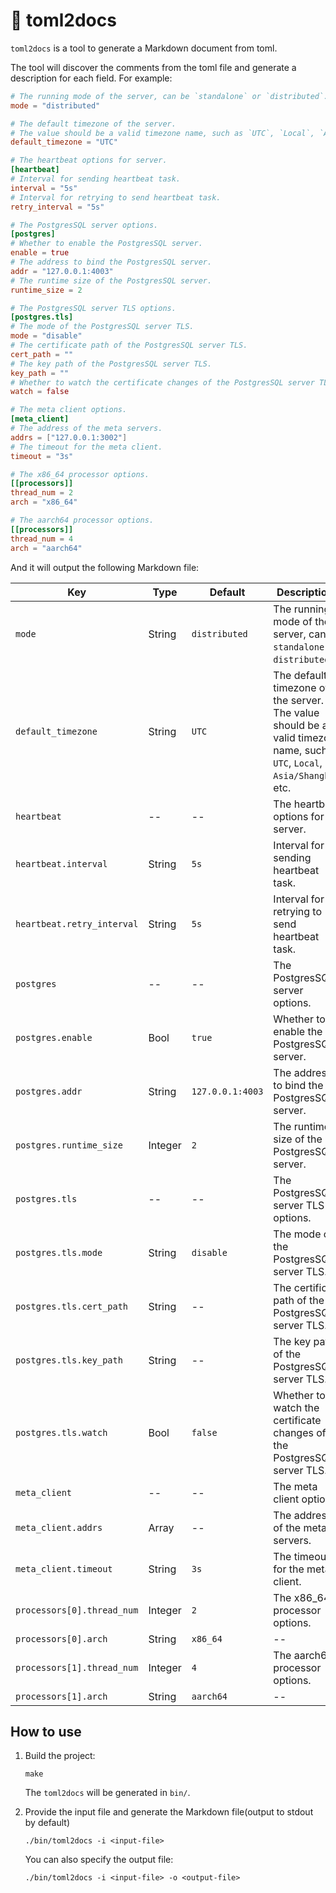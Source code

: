 # 🚧 toml2docs

`toml2docs` is a tool to generate a Markdown document from toml.

The tool will discover the comments from the toml file and generate a description for each field.  For example:

```toml
# The running mode of the server, can be `standalone` or `distributed`.
mode = "distributed"

# The default timezone of the server.
# The value should be a valid timezone name, such as `UTC`, `Local`, `Asia/Shanghai`, etc.
default_timezone = "UTC"

# The heartbeat options for server.
[heartbeat]
# Interval for sending heartbeat task.
interval = "5s"
# Interval for retrying to send heartbeat task.
retry_interval = "5s"

# The PostgresSQL server options.
[postgres]
# Whether to enable the PostgresSQL server.
enable = true
# The address to bind the PostgresSQL server.
addr = "127.0.0.1:4003"
# The runtime size of the PostgresSQL server.
runtime_size = 2

# The PostgresSQL server TLS options.
[postgres.tls]
# The mode of the PostgresSQL server TLS.
mode = "disable"
# The certificate path of the PostgresSQL server TLS.
cert_path = ""
# The key path of the PostgresSQL server TLS.
key_path = ""
# Whether to watch the certificate changes of the PostgresSQL server TLS.
watch = false

# The meta client options.
[meta_client]
# The address of the meta servers.
addrs = ["127.0.0.1:3002"]
# The timeout for the meta client.
timeout = "3s"

# The x86_64 processor options.
[[processors]]
thread_num = 2
arch = "x86_64"

# The aarch64 processor options.
[[processors]]
thread_num = 4
arch = "aarch64"
```

And it will output the following Markdown file:

| Key | Type | Default | Descriptions |
| --- | -----| ------- | ----------- |
| `mode` | String | `distributed` | The running mode of the server, can be `standalone` or `distributed`. |
| `default_timezone` | String | `UTC` | The default timezone of the server. The value should be a valid timezone name, such as `UTC`, `Local`, `Asia/Shanghai`, etc. |
| `heartbeat` | -- | -- | The heartbeat options for server. |
| `heartbeat.interval` | String | `5s` | Interval for sending heartbeat task. |
| `heartbeat.retry_interval` | String | `5s` | Interval for retrying to send heartbeat task. |
| `postgres` | -- | -- | The PostgresSQL server options. |
| `postgres.enable` | Bool | `true` | Whether to enable the PostgresSQL server. |
| `postgres.addr` | String | `127.0.0.1:4003` | The address to bind the PostgresSQL server. |
| `postgres.runtime_size` | Integer | `2` | The runtime size of the PostgresSQL server. |
| `postgres.tls` | -- | -- | The PostgresSQL server TLS options. |
| `postgres.tls.mode` | String | `disable` | The mode of the PostgresSQL server TLS. |
| `postgres.tls.cert_path` | String | -- | The certificate path of the PostgresSQL server TLS. |
| `postgres.tls.key_path` | String | -- | The key path of the PostgresSQL server TLS. |
| `postgres.tls.watch` | Bool | `false` | Whether to watch the certificate changes of the PostgresSQL server TLS. |
| `meta_client` | -- | -- | The meta client options. |
| `meta_client.addrs` | Array | -- | The address of the meta servers. |
| `meta_client.timeout` | String | `3s` | The timeout for the meta client. |
| `processors[0].thread_num` | Integer | `2` | The x86_64 processor options. |
| `processors[0].arch` | String | `x86_64` | -- |
| `processors[1].thread_num` | Integer | `4` | The aarch64 processor options. |
| `processors[1].arch` | String | `aarch64` | -- |

## How to use

1. Build the project:

   ```
   make
   ```

   The `toml2docs` will be generated in `bin/`.

2. Provide the input file and generate the Markdown file(output to stdout by default)

   ```
   ./bin/toml2docs -i <input-file>
   ```
   
   You can also specify the output file:
   
   ```
   ./bin/toml2docs -i <input-file> -o <output-file>
   ```
